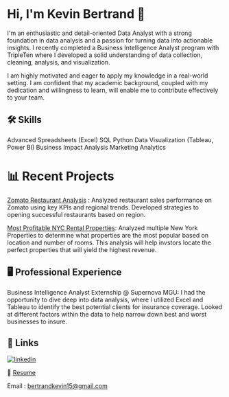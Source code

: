 # Hi, I'm Kevin Bertrand 👋

I'm an enthusiastic and detail-oriented Data Analyst with a strong foundation in data analysis and a passion for turning data into actionable insights. I recently completed a Business Intelligence Analyst program with TripleTen where I developed a solid understanding of data collection, cleaning, analysis, and visualization.

I am highly motivated and eager to apply my knowledge in a real-world setting. I am confident that my academic background, coupled with my dedication and willingness to learn, will enable me to contribute effectively to your team.

## 🛠 Skills
Advanced Spreadsheets (Excel)
SQL
Python
Data Visualization (Tableau, Power BI)
Business Impact Analysis
Marketing Analytics

# 📊 Recent Projects
[Zomato Restaurant Analysis](https://public.tableau.com/views/ZomatoRestaurantAnalysis_17357577152420/TopRatedRestaurants?:language=en-US&:sid=&:redirect=auth&:display_count=n&:origin=viz_share_link) : Analyzed restaurant sales performance on Zomato using key KPIs and regional trends. Developed strategies to opening successful restaurants based on region.

[Most Profitable NYC Rental Properties](https://docs.google.com/spreadsheets/d/1YNtN3UEzDriJdBVPlOJltb9ySOb9sOCu9Ql4CDREHeE/edit?usp=drive_link): Analyzed multiple New York Properties to determine what properties are the most popular based on location and number of rooms. This analysis will help invstors locate the perfect properties that will yield the highest revenue.  

## 🖥️ Professional Experience
Business Intelligence Analyst Externship @ Supernova MGU: I had the opportunity to dive deep into data analysis, where I utilized Excel and Tableau to identify the best potential clients for insurance coverage. Looked at different factors within the data to help narrow down best and worst businesses to insure.

## 🔗 Links
[![linkedin](https://img.shields.io/badge/linkedin-0A66C2?style=for-the-badge&logo=linkedin&logoColor=white)](https://www.linkedin.com/in/kevin-bertrand-610a3683)

📄 [Resume](https://docs.google.com/document/d/1bZqygqbjcYuSkr_FPDv4bR5XerGE2ASdUZu3tSW8SxA/edit?usp=sharing)

Email : bertrandkevin15@gmail.com
